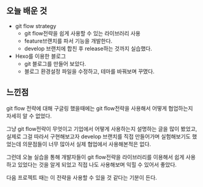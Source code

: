 ## 오늘 배운 것

- git flow strategy
    - git flow전략을 쉽게 사용할 수 있는 라이브러리 사용
    - feature브랜치를 파서 기능을 개발한다.
    - develop 브랜치에 합친 후 release하는 것까지 실습했다.
- Hexo를 이용한 블로그
    - git 블로그를 만들어 보았다.
    - 블로그 환경설정 파일을 수정하고, 테마를 바꿔보며 꾸몄다.

## 느낀점

git flow 전략에 대해 구글링 했을때에는 git flow전략을 사용해서 어떻게 협업하는지 자세히 알 수 없었다.

그냥 git flow전략이 무엇이고 기업에서 어떻게 사용하는지 설명하는 글을 많이 봤었고, 실제로 그걸 따라서 구현해보고자 develop 브랜치를 직접 만들어가며 실험해보기도 했었는데 의문점들이 너무 많아서 실제 협업에서 사용해본적은 없다.

그런데 오늘 실습을 통해 개발자들이 git flow전략을 라이브러리를 이용해서 쉽게 사용하고 있었다는 것을 알게 되었고 직접 나도 사용해보며 익힐 수 있어서 좋았다.

다음 프로젝트 때는 이 전략을 사용할 수 있을 것 같다는 기분이 든다. 
